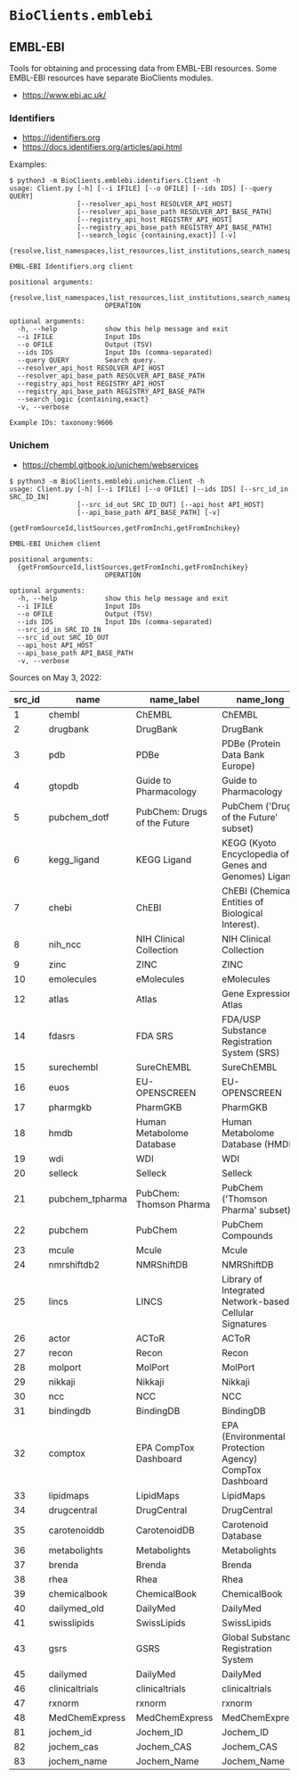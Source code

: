 # `BioClients.emblebi`

## EMBL-EBI

Tools for obtaining and processing data from EMBL-EBI resources.
Some EMBL-EBI resources have separate BioClients modules.

* <https://www.ebi.ac.uk/>

### Identifiers

* <https://identifiers.org>
* <https://docs.identifiers.org/articles/api.html>

Examples:

```
$ python3 -m BioClients.emblebi.identifiers.Client -h
usage: Client.py [-h] [--i IFILE] [--o OFILE] [--ids IDS] [--query QUERY]
                 [--resolver_api_host RESOLVER_API_HOST]
                 [--resolver_api_base_path RESOLVER_API_BASE_PATH]
                 [--registry_api_host REGISTRY_API_HOST]
                 [--registry_api_base_path REGISTRY_API_BASE_PATH]
                 [--search_logic {containing,exact}] [-v]
                 {resolve,list_namespaces,list_resources,list_institutions,search_namespaces,search_institutions,search_resources}

EMBL-EBI Identifiers.org client

positional arguments:
  {resolve,list_namespaces,list_resources,list_institutions,search_namespaces,search_institutions,search_resources}
                        OPERATION

optional arguments:
  -h, --help            show this help message and exit
  --i IFILE             Input IDs
  --o OFILE             Output (TSV)
  --ids IDS             Input IDs (comma-separated)
  --query QUERY         Search query.
  --resolver_api_host RESOLVER_API_HOST
  --resolver_api_base_path RESOLVER_API_BASE_PATH
  --registry_api_host REGISTRY_API_HOST
  --registry_api_base_path REGISTRY_API_BASE_PATH
  --search_logic {containing,exact}
  -v, --verbose

Example IDs: taxonomy:9606
```

### Unichem

* <https://chembl.gitbook.io/unichem/webservices>

```
$ python3 -m BioClients.emblebi.unichem.Client -h
usage: Client.py [-h] [--i IFILE] [--o OFILE] [--ids IDS] [--src_id_in SRC_ID_IN]
                 [--src_id_out SRC_ID_OUT] [--api_host API_HOST]
                 [--api_base_path API_BASE_PATH] [-v]
                 {getFromSourceId,listSources,getFromInchi,getFromInchikey}

EMBL-EBI Unichem client

positional arguments:
  {getFromSourceId,listSources,getFromInchi,getFromInchikey}
                        OPERATION

optional arguments:
  -h, --help            show this help message and exit
  --i IFILE             Input IDs
  --o OFILE             Output (TSV)
  --ids IDS             Input IDs (comma-separated)
  --src_id_in SRC_ID_IN
  --src_id_out SRC_ID_OUT
  --api_host API_HOST
  --api_base_path API_BASE_PATH
  -v, --verbose
```


Sources on May 3, 2022:

|src\_id|name|name\_label|name\_long|
|---|---|---|---|
|1|chembl|ChEMBL|ChEMBL|
|2|drugbank|DrugBank|DrugBank|
|3|pdb|PDBe|PDBe (Protein Data Bank Europe)|
|4|gtopdb|Guide to Pharmacology|Guide to Pharmacology|
|5|pubchem\_dotf|PubChem: Drugs of the Future|PubChem ('Drugs of the Future' subset)|
|6|kegg\_ligand|KEGG Ligand|KEGG (Kyoto Encyclopedia of Genes and Genomes) Ligand|
|7|chebi|ChEBI|ChEBI (Chemical Entities of Biological Interest).|
|8|nih\_ncc|NIH Clinical Collection|NIH Clinical Collection|
|9|zinc|ZINC|ZINC|
|10|emolecules|eMolecules|eMolecules|
|12|atlas|Atlas|Gene Expression Atlas|
|14|fdasrs|FDA SRS|FDA/USP Substance Registration System (SRS)|
|15|surechembl|SureChEMBL|SureChEMBL|
|16|euos|EU-OPENSCREEN|EU-OPENSCREEN|
|17|pharmgkb|PharmGKB|PharmGKB|
|18|hmdb|Human Metabolome Database|Human Metabolome Database (HMDB)|
|19|wdi|WDI|WDI|
|20|selleck|Selleck|Selleck|
|21|pubchem\_tpharma|PubChem: Thomson Pharma|PubChem ('Thomson Pharma' subset)|
|22|pubchem|PubChem|PubChem Compounds|
|23|mcule|Mcule|Mcule|
|24|nmrshiftdb2|NMRShiftDB|NMRShiftDB|
|25|lincs|LINCS|Library of Integrated Network-based Cellular Signatures|
|26|actor|ACToR|ACToR|
|27|recon|Recon|Recon|
|28|molport|MolPort|MolPort|
|29|nikkaji|Nikkaji|Nikkaji|
|30|ncc|NCC|NCC|
|31|bindingdb|BindingDB|BindingDB|
|32|comptox|EPA CompTox Dashboard|EPA (Environmental Protection Agency) CompTox Dashboard|
|33|lipidmaps|LipidMaps|LipidMaps|
|34|drugcentral|DrugCentral|DrugCentral|
|35|carotenoiddb|CarotenoidDB|Carotenoid Database|
|36|metabolights|Metabolights|Metabolights|
|37|brenda|Brenda|Brenda|
|38|rhea|Rhea|Rhea|
|39|chemicalbook|ChemicalBook|ChemicalBook|
|40|dailymed\_old|DailyMed|DailyMed|
|41|swisslipids|SwissLipids|SwissLipids|
|43|gsrs|GSRS|Global Substance Registration System|
|45|dailymed|DailyMed|DailyMed|
|46|clinicaltrials|clinicaltrials|clinicaltrials|
|47|rxnorm|rxnorm|rxnorm|
|48|MedChemExpress|MedChemExpress|MedChemExpress|
|81|jochem\_id|Jochem\_ID|Jochem\_ID|
|82|jochem\_cas|Jochem\_CAS|Jochem\_CAS|
|83|jochem\_name|Jochem\_Name|Jochem\_Name|
